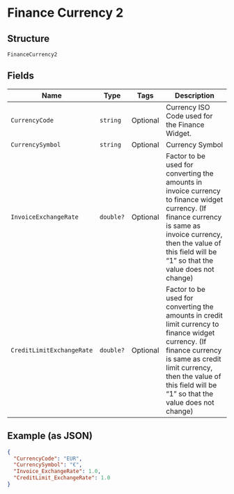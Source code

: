 
# Finance Currency 2

## Structure

`FinanceCurrency2`

## Fields

| Name | Type | Tags | Description |
|  --- | --- | --- | --- |
| `CurrencyCode` | `string` | Optional | Currency ISO Code used for the Finance Widget. |
| `CurrencySymbol` | `string` | Optional | Currency Symbol |
| `InvoiceExchangeRate` | `double?` | Optional | Factor to be used for converting the amounts in invoice currency to finance widget currency. (If finance currency is same as invoice currency, then the value of this field will be “1” so that the value does not change) |
| `CreditLimitExchangeRate` | `double?` | Optional | Factor to be used for converting the amounts in credit limit currency to finance widget currency. (If finance currency is same as credit limit currency, then the value of this field will be “1” so that the value does not change) |

## Example (as JSON)

```json
{
  "CurrencyCode": "EUR",
  "CurrencySymbol": "€",
  "Invoice_ExchangeRate": 1.0,
  "CreditLimit_ExchangeRate": 1.0
}
```

